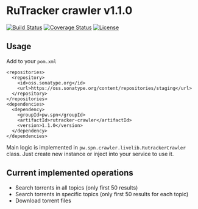 # RuTracker crawler v1.1.0

[![Build Status](https://travis-ci.org/spoluyan/rutracker-crawler.svg?branch=master)](https://travis-ci.org/spoluyan/rutracker-crawler)
[![Coverage Status](https://coveralls.io/repos/github/spoluyan/rutracker-crawler/badge.svg)](https://coveralls.io/github/spoluyan/rutracker-crawler)
[![License](http://img.shields.io/:license-mit-blue.svg)](http://doge.mit-license.org)

## Usage

Add to your `pom.xml`

```
<repositories>
  <repository>
    <id>oss.sonatype.org</id>
    <url>https://oss.sonatype.org/content/repositories/staging</url>
  </repository>
</repositories>
<dependencies>
  <dependency>
    <groupId>pw.spn</groupId>
    <artifactId>rutracker-crawler</artifactId>
    <version>1.1.0</version>
  </dependency>
</dependencies>
```

Main logic is implemented in `pw.spn.crawler.livelib.RutrackerCrawler` class. Just create new instance or inject into your service to use it.

## Current implemented operations

* Search torrents in all topics (only first 50 results)
* Search torrents in specific topics (only first 50 results for each topic)
* Download torrent files